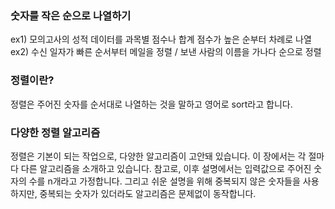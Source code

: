 ### 숫자를 작은 순으로 나열하기

ex1) 모의고사의 성적 데이터를 과목별 점수나 합계 점수가 높은 순부터 차례로 나열
ex2) 수신 일자가 빠른 순서부터 메일을 정렬 / 보낸 사람의 이름을 가나다 순으로 정렬

### 정렬이란?

정렬은 주어진 숫자를 순서대로 나열하는 것을 말하고 영어로 sort라고 합니다.

### 다양한 정렬 알고리즘

정렬은 기본이 되는 작업으로, 다양한 알고리즘이 고안돼 있습니다. 이 장에서는 각 절마다 다른 알고리즘을 소개하고 있습니다. 참고로, 이후 설명에서는 입력값으로 주어진 숫자의 수를
n개라고 가정합니다. 그리고 쉬운 설명을 위해 중복되지 않은 숫자들을 사용하지만, 중복되는 숫자가 있더라도 알고리즘은 문제없이 동작합니다.
